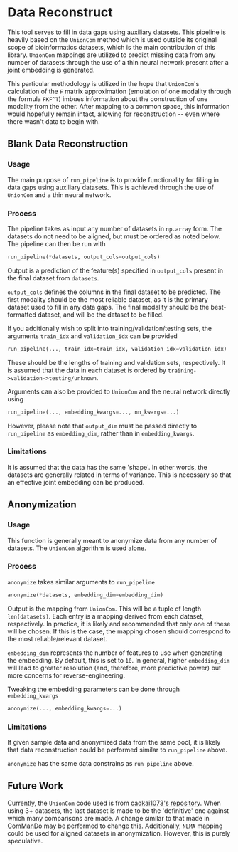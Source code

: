 # Data Reconstruct
This tool serves to fill in data gaps using auxiliary datasets.  This pipeline is heavily based on the `UnionCom` method which is used outside its original scope of bioinformatics datasets, which is the main contribution of this library.  `UnionCom` mappings are utilized to predict missing data from any number of datasets through the use of a thin neural network present after a joint embedding is generated.

This particular methodology is utilized in the hope that `UnionCom`'s calculation of the `F` matrix approximation (emulation of one modality through the formula `FKF^T`) imbues information about the construction of one modality from the other.  After mapping to a common space, this information would hopefully remain intact, allowing for reconstruction -- even where there wasn't data to begin with.

## Blank Data Reconstruction
### Usage
The main purpose of `run_pipeline` is to provide functionality for filling in data gaps using auxiliary datasets.  This is achieved through the use of `UnionCom` and a thin neural network.

### Process
The pipeline takes as input any number of datasets in `np.array` form.  The datasets do not need to be aligned, but must be ordered as noted below.  The pipeline can then be run with
```python
run_pipeline(*datasets, output_cols=output_cols)
```
Output is a prediction of the feature(s) specified in `output_cols` present in the final dataset from `datasets`.

`output_cols` defines the columns in the final dataset to be predicted.  The first modality should be the most reliable dataset, as it is the primary dataset used to fill in any data gaps.  The final modality should be the best-formatted dataset, and will be the dataset to be filled.

If you additionally wish to split into training/validation/testing sets, the arguments `train_idx` and `validation_idx` can be provided
```python
run_pipeline(..., train_idx=train_idx, validation_idx=validation_idx)
```
These should be the lengths of training and validation sets, respectively.  It is assumed that the data in each dataset is ordered by `training->validation->testing/unknown`.

Arguments can also be provided to `UnionCom` and the neural network directly using
```python
run_pipeline(..., embedding_kwargs=..., nn_kwargs=...)
```
However, please note that `output_dim` must be passed directly to `run_pipeline` as `embedding_dim`, rather than in `embedding_kwargs`.

### Limitations
It is assumed that the data has the same 'shape'.  In other words, the datasets are generally related in terms of variance.  This is necessary so that an effective joint embedding can be produced.

## Anonymization
### Usage
This function is generally meant to anonymize data from any number of datasets.  The `UnionCom` algorithm is used alone.

### Process
`anonymize` takes similar arguments to `run_pipeline`
```python
anonymize(*datasets, embedding_dim=embedding_dim)
```
Output is the mapping from `UnionCom`.  This will be a tuple of length `len(datasets)`.  Each entry is a mapping derived from each dataset, respectively.  In practice, it is likely and recommended that only one of these will be chosen.  If this is the case, the mapping chosen should correspond to the most reliable/relevant dataset.

`embedding_dim` represents the number of features to use when generating the embedding.  By default, this is set to `10`.  In general, higher `embedding_dim` will lead to greater resolution (and, therefore, more predictive power) but more concerns for reverse-engineering.

Tweaking the embedding parameters can be done through `embedding_kwargs`
```python
anonymize(..., embedding_kwargs=...)
```

### Limitations
If given sample data and anonymized data from the same pool, it is likely that data reconstruction could be performed similar to `run_pipeline` above.

`anonymize` has the same data constrains as `run_pipeline` above.

## Future Work
Currently, the `UnionCom` code used is from [caokai1073's repository](https://github.com/caokai1073/UnionCom).  When using 3+ datasets, the last dataset is made to be the 'definitive' one against which many comparisons are made.  A change similar to that made in [ComManDo](https://github.com/Oafish1/ComManDo) may be performed to change this.  Additionally, `NLMA` mapping could be used for aligned datasets in anonymization.  However, this is purely speculative.
